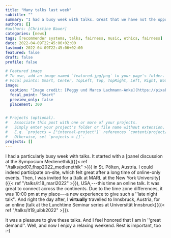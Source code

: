 ```yaml
---
title: "Many talks last week"
subtitle: ""
summary: "I had a busy week with talks. Great that we have not the opportunity for online talks to connect across continents."
authors: []
#authors: [Christine Bauer]
categories: [news]
tags: [recommender systems, talks, fairness, music, ethics, fairness]
date: 2022-04-09T22:45:06+02:00
lastmod: 2022-04-09T22:45:06+02:00
featured: false
draft: false
profile: false

# Featured image
# To use, add an image named `featured.jpg/png` to your page's folder.
# Focal points: Smart, Center, TopLeft, Top, TopRight, Left, Right, BottomLeft, Bottom, BottomRight.
image:
  caption: "Image credit: [Peggy und Marco Lachmann-Anke](https://pixabay.com/users/peggy_marco-1553824/?utm_source=link-attribution&amp;utm_medium=referral&amp;utm_campaign=image&amp;utm_content=1020355) from [Pixabay](https://pixabay.com/?utm_source=link-attribution&amp;utm_medium=referral&amp;utm_campaign=image&amp;utm_content=1020355)"
  focal_point: "Smart"
  preview_only: false
  placement: 300


# Projects (optional).
#   Associate this post with one or more of your projects.
#   Simply enter your project's folder or file name without extension.
#   E.g. `projects = ["internal-project"]` references `content/project/deep-learning/index.md`.
#   Otherwise, set `projects = []`.
projects: []
---
```


I had a particularly busy week with talks. It started with a  [panel discussion at the Symposium Medienethik]({{< ref "/talks/pd07_fhsp2022_medienethik" >}}) in St. Pölten, Austria. I could indeed participate on-site, which felt great after a long time of online-only events. Then, I was invited for a [talk at MARL at the New York University]({{< ref "/talks/it18_marl2022" >}}), USA,---this time an online talk. It was great to connect across the continents. Due to the time zone differences, it was 10:00 pm at my place---a new experience to give such a ''late night talk''. And right the day after, I **virtually** travelled to Innsbruck, Austria, for an online [talk at the Lunchtime Seminar series at Universität Innsbruck]({{< ref "/talks/it19_uibk2022" >}}).   

It was a pleasure to give these talks. And I feel honored that I am in ''great demand''. Well, and now I enjoy a relaxing weekend. Rest is important, too :-)